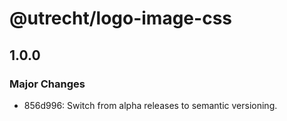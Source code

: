 # @utrecht/logo-image-css

## 1.0.0

### Major Changes

- 856d996: Switch from alpha releases to semantic versioning.
